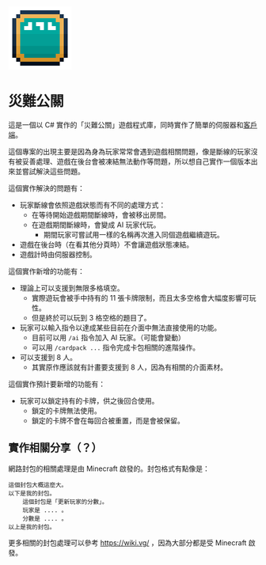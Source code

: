 ![災難公關](./docs/icon.png)
# 災難公關

這是一個以 C# 實作的「災難公關」遊戲程式庫，同時實作了簡單的伺服器和[客戶端](https://github.com/KaKusaOAO/DisasterPR-Unity/)。

這個專案的出現主要是因為身為玩家常常會遇到遊戲相關問題，像是斷線的玩家沒有被妥善處理、遊戲在後台會被凍結無法動作等問題，所以想自己實作一個版本出來並嘗試解決這些問題。

這個實作解決的問題有：

* 玩家斷線會依照遊戲狀態而有不同的處理方式：
  * 在等待開始遊戲期間斷線時，會被移出房間。
  * 在遊戲期間斷線時，會變成 AI 玩家代玩。
    * 期間玩家可嘗試用一樣的名稱再次進入同個遊戲繼續遊玩。
* 遊戲在後台時（在看其他分頁時）不會讓遊戲狀態凍結。
* 遊戲計時由伺服器控制。

這個實作新增的功能有：

* 理論上可以支援到無限多格填空。
  * 實際遊玩會被手中持有的 11 張卡牌限制，而且太多空格會大幅度影響可玩性。
  * 但是終於可以玩到 3 格空格的題目了。
* 玩家可以輸入指令以達成某些目前在介面中無法直接使用的功能。
  * 目前可以用 `/ai` 指令加入 AI 玩家。（可能會變動）
  * 可以用 `/cardpack ...` 指令完成卡包相關的進階操作。
* 可以支援到 8 人。
  * 其實原作應該就有計畫要支援到 8 人，因為有相關的介面素材。

這個實作預計要新增的功能有：

* 玩家可以鎖定持有的卡牌，供之後回合使用。
  * 鎖定的卡牌無法使用。
  * 鎖定的卡牌不會在每回合被重置，而是會被保留。

## 實作相關分享（？）

網路封包的相關處理是由 Minecraft 啟發的。封包格式有點像是：
```
這個封包大概這麼大。
以下是我的封包。
    這個封包是「更新玩家的分數」。
    玩家是 .... 。
    分數是 .... 。
以上是我的封包。
```

更多相關的封包處理可以參考 https://wiki.vg/ ，因為大部分都是受 Minecraft 啟發。
